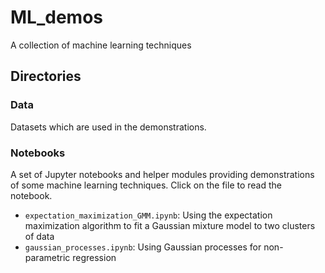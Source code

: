 # ML_demos
A collection of machine learning techniques

## Directories

### Data

Datasets which are used in the demonstrations.

### Notebooks

A set of Jupyter notebooks and helper modules providing demonstrations of some machine learning techniques. Click on the file to read the notebook.

- `expectation_maximization_GMM.ipynb`: Using the expectation maximization algorithm to fit a Gaussian mixture model to two clusters of data
- `gaussian_processes.ipynb`: Using Gaussian processes for non-parametric regression
